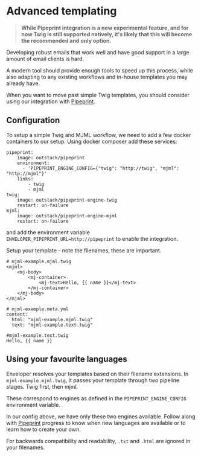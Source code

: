 # Advanced templating

> **While Pipeprint integration is a new experimental feature, and for now Twig is still supported natively, it's likely 
  that this will become the recommended and only option.**

Developing robust emails that work well and have good support in a large amount of email clients is hard. 

A modern tool should provide enough tools to speed up this process, while also adapting to any existing workflows and
in-house templates you may already have. 

When you want to move past simple Twig templates, you should consider using our integration with [Pipeprint](https://github.com/outstack/pipeprint). 

## Configuration

To setup a simple Twig and MJML workflow, we need to add a few docker containers to our setup. Using docker composer add these
services:

    pipeprint:
        image: outstack/pipeprint
        environment:
          - 'PIPEPRINT_ENGINE_CONFIG={"twig": "http://twig", "mjml": "http://mjml"}'
        links:
            - twig
            - mjml
    twig:
        image: outstack/pipeprint-engine-twig
        restart: on-failure
    mjml:
        image: outstack/pipeprint-engine-mjml
        restart: on-failure

and add the environment variable `ENVELOPER_PIPEPRINT_URL=http://pipeprint` to enable the integration. 

Setup your template - note the filenames, these are important.

```
# mjml-example.mjml.twig
<mjml>
    <mj-body>
        <mj-container>
            <mj-text>Hello, {{ name }}</mj-text>
        </mj-container>
    </mj-body>
</mjml>
```

```
# mjml-example.meta.yml
content:
  html: "mjml-example.mjml.twig"
  text: "mjml-example.text.twig"
```

```
#mjml-example.text.twig
Hello, {{ name }}
```

## Using your favourite languages

Enveloper resolves your templates based on their filename extensions. In `mjml-example.mjml.twig`, it passes your template
through two pipeline stages. Twig first, then mjml. 

These correspond to engines as defined in the `PIPEPRINT_ENGINE_CONFIG` environment variable. 

In our config above, we have only these two engines available. Follow along with [Pipeprint](https://github.com/outstack/pipeprint)
progress to know when new languages are available or to learn how to create your own. 

For backwards compatibility and readability, `.txt` and `.html` are ignored in your filenames. 